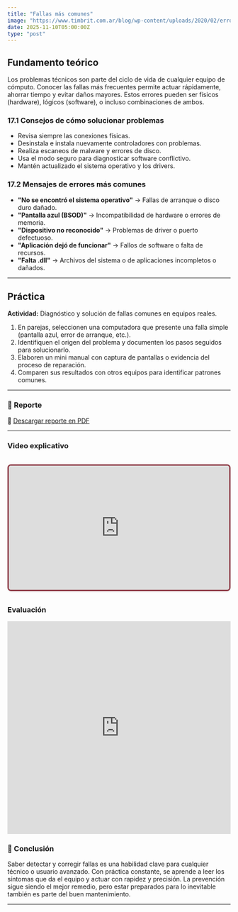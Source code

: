 ```yaml
---
title: "Fallas más comunes"
image: "https://www.timbrit.com.ar/blog/wp-content/uploads/2020/02/error-windows-pantalla-azul.jpg"
date: 2025-11-10T05:00:00Z
type: "post"
---
```

## Fundamento teórico

Los problemas técnicos son parte del ciclo de vida de cualquier equipo de cómputo. Conocer las fallas más frecuentes permite actuar rápidamente, ahorrar tiempo y evitar daños mayores. Estos errores pueden ser físicos (hardware), lógicos (software), o incluso combinaciones de ambos.

### 17.1 Consejos de cómo solucionar problemas

- Revisa siempre las conexiones físicas.
- Desinstala e instala nuevamente controladores con problemas.
- Realiza escaneos de malware y errores de disco.
- Usa el modo seguro para diagnosticar software conflictivo.
- Mantén actualizado el sistema operativo y los drivers.

### 17.2 Mensajes de errores más comunes

- **"No se encontró el sistema operativo"** → Fallas de arranque o disco duro dañado.
- **"Pantalla azul (BSOD)"** → Incompatibilidad de hardware o errores de memoria.
- **"Dispositivo no reconocido"** → Problemas de driver o puerto defectuoso.
- **"Aplicación dejó de funcionar"** → Fallos de software o falta de recursos.
- **"Falta .dll"** → Archivos del sistema o de aplicaciones incompletos o dañados.

---

## Práctica

**Actividad:** Diagnóstico y solución de fallas comunes en equipos reales.

1. En parejas, seleccionen una computadora que presente una falla simple (pantalla azul, error de arranque, etc.).
2. Identifiquen el origen del problema y documenten los pasos seguidos para solucionarlo.
3. Elaboren un mini manual con captura de pantallas o evidencia del proceso de reparación.
4. Comparen sus resultados con otros equipos para identificar patrones comunes.

---

### 📄 Reporte

📎 [Descargar reporte en PDF](./reportes/actualizar_equipo.pdf)

---

### Video explicativo
<div class="video-wrapper">
  <div class="video-container">
    <iframe
      src="https://www.youtube.com/embed/5Oz0Je4FU_0"
      frameborder="0"
      allow="accelerometer; autoplay; clipboard-write; encrypted-media; gyroscope; picture-in-picture"
      allowfullscreen
    ></iframe>
  </div>
</div>

<style>
  .video-wrapper {
    max-width: 800px;
    margin: 2rem auto;
    border: 3px solid #8e3b46; 
    border-radius: 0.5rem; 
    overflow: hidden;
    box-shadow: 0 1px 3px rgba(0,0,0,0.1); /* Sombra suave */
  }

  .video-container {
    position: relative;
    padding-bottom: 56.25%; /* Relación 16:9 */
    height: 0;
    overflow: hidden;
  }

  .video-container iframe {
    position: absolute;
    top: 0;
    left: 0;
    width: 100%;
    height: 100%;
  }
</style>


### Evaluación
<iframe width="640px" height="480px" src="https://forms.office.com/Pages/ResponsePage.aspx?id=gsNAcvN36kKVdjcJfbNi0FCkw5CfzlBNhis-3McxiZlUMEYwQzU5TzVQT1E4Rk9DV0syN0hCSUlaSS4u&embed=true" frameborder="0" marginwidth="0" marginheight="0" style="border: none; max-width:100%; max-height:100vh" allowfullscreen webkitallowfullscreen mozallowfullscreen msallowfullscreen> </iframe>

### 🧾 Conclusión

Saber detectar y corregir fallas es una habilidad clave para cualquier técnico o usuario avanzado. Con práctica constante, se aprende a leer los síntomas que da el equipo y actuar con rapidez y precisión. La prevención sigue siendo el mejor remedio, pero estar preparados para lo inevitable también es parte del buen mantenimiento.


---